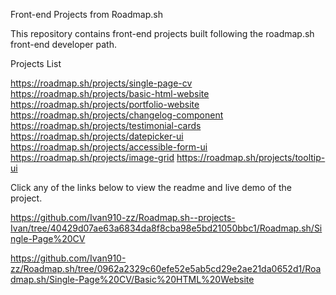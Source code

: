 Front-end Projects from Roadmap.sh

This repository contains front-end projects built following the roadmap.sh front-end developer path.



Projects List

https://roadmap.sh/projects/single-page-cv
https://roadmap.sh/projects/basic-html-website
https://roadmap.sh/projects/portfolio-website
https://roadmap.sh/projects/changelog-component
https://roadmap.sh/projects/testimonial-cards
https://roadmap.sh/projects/datepicker-ui
https://roadmap.sh/projects/accessible-form-ui
https://roadmap.sh/projects/image-grid
https://roadmap.sh/projects/tooltip-ui


Click any of the links below to view the readme and live demo of the project.

https://github.com/Ivan910-zz/Roadmap.sh--projects-Ivan/tree/40429d07ae63a6834da8f8cba98e5bd21050bbc1/Roadmap.sh/Single-Page%20CV

https://github.com/Ivan910-zz/Roadmap.sh/tree/0962a2329c60efe52e5ab5cd29e2ae21da0652d1/Roadmap.sh/Single-Page%20CV/Basic%20HTML%20Website
